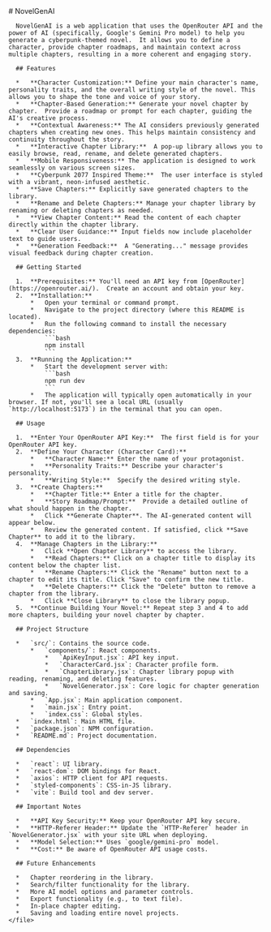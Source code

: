 <file path="README.md">
      # NovelGenAI

      NovelGenAI is a web application that uses the OpenRouter API and the power of AI (specifically, Google's Gemini Pro model) to help you generate a cyberpunk-themed novel.  It allows you to define a character, provide chapter roadmaps, and maintain context across multiple chapters, resulting in a more coherent and engaging story.

      ## Features

      *   **Character Customization:** Define your main character's name, personality traits, and the overall writing style of the novel. This allows you to shape the tone and voice of your story.
      *   **Chapter-Based Generation:** Generate your novel chapter by chapter.  Provide a roadmap or prompt for each chapter, guiding the AI's creative process.
      *   **Contextual Awareness:** The AI considers previously generated chapters when creating new ones. This helps maintain consistency and continuity throughout the story.
      *   **Interactive Chapter Library:**  A pop-up library allows you to easily browse, read, rename, and delete generated chapters.
      *   **Mobile Responsiveness:** The application is designed to work seamlessly on various screen sizes.
      *   **Cyberpunk 2077 Inspired Theme:**  The user interface is styled with a vibrant, neon-infused aesthetic.
      *   **Save Chapters:** Explicitly save generated chapters to the library.
      *   **Rename and Delete Chapters:** Manage your chapter library by renaming or deleting chapters as needed.
      *   **View Chapter Content:** Read the content of each chapter directly within the chapter library.
      *   **Clear User Guidance:** Input fields now include placeholder text to guide users.
      *   **Generation Feedback:**  A "Generating..." message provides visual feedback during chapter creation.

      ## Getting Started

      1.  **Prerequisites:** You'll need an API key from [OpenRouter](https://openrouter.ai/).  Create an account and obtain your key.
      2.  **Installation:**
          *   Open your terminal or command prompt.
          *   Navigate to the project directory (where this README is located).
          *   Run the following command to install the necessary dependencies:
              ```bash
              npm install
              ```
      3.  **Running the Application:**
          *   Start the development server with:
              ```bash
              npm run dev
              ```
          *   The application will typically open automatically in your browser. If not, you'll see a local URL (usually `http://localhost:5173`) in the terminal that you can open.

      ## Usage

      1.  **Enter Your OpenRouter API Key:**  The first field is for your OpenRouter API key.
      2.  **Define Your Character (Character Card):**
          *   **Character Name:** Enter the name of your protagonist.
          *   **Personality Traits:** Describe your character's personality.
          *   **Writing Style:**  Specify the desired writing style.
      3.  **Create Chapters:**
          *   **Chapter Title:** Enter a title for the chapter.
          *   **Story Roadmap/Prompt:**  Provide a detailed outline of what should happen in the chapter.
          *   Click **Generate Chapter**. The AI-generated content will appear below.
          *   Review the generated content. If satisfied, click **Save Chapter** to add it to the library.
      4.  **Manage Chapters in the Library:**
          *   Click **Open Chapter Library** to access the library.
          *   **Read Chapters:** Click on a chapter title to display its content below the chapter list.
          *   **Rename Chapters:** Click the "Rename" button next to a chapter to edit its title. Click "Save" to confirm the new title.
          *   **Delete Chapters:** Click the "Delete" button to remove a chapter from the library.
          *   Click **Close Library** to close the library popup.
      5.  **Continue Building Your Novel:** Repeat step 3 and 4 to add more chapters, building your novel chapter by chapter.

      ## Project Structure

      *   `src/`: Contains the source code.
          *   `components/`: React components.
              *   `ApiKeyInput.jsx`: API key input.
              *   `CharacterCard.jsx`: Character profile form.
              *   `ChapterLibrary.jsx`: Chapter library popup with reading, renaming, and deleting features.
              *   `NovelGenerator.jsx`: Core logic for chapter generation and saving.
          *   `App.jsx`: Main application component.
          *   `main.jsx`: Entry point.
          *   `index.css`: Global styles.
      *   `index.html`: Main HTML file.
      *   `package.json`: NPM configuration.
      *   `README.md`: Project documentation.

      ## Dependencies

      *   `react`: UI library.
      *   `react-dom`: DOM bindings for React.
      *   `axios`: HTTP client for API requests.
      *   `styled-components`: CSS-in-JS library.
      *   `vite`: Build tool and dev server.

      ## Important Notes

      *   **API Key Security:** Keep your OpenRouter API key secure.
      *   **HTTP-Referer Header:** Update the `HTTP-Referer` header in `NovelGenerator.jsx` with your site URL when deploying.
      *   **Model Selection:** Uses `google/gemini-pro` model.
      *   **Cost:** Be aware of OpenRouter API usage costs.

      ## Future Enhancements

      *   Chapter reordering in the library.
      *   Search/filter functionality for the library.
      *   More AI model options and parameter controls.
      *   Export functionality (e.g., to text file).
      *   In-place chapter editing.
      *   Saving and loading entire novel projects.
    </file>
